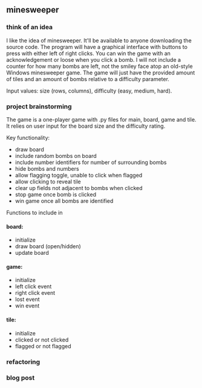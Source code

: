 ## minesweeper

### think of an idea

I like the idea of minesweeper. It'll be available to anyone downloading the source code. The program will have a graphical interface with buttons to press with either left of right clicks. You can win the game with an acknowledgement or loose when you click a bomb. I will not include a counter for how many bombs are left, not the smiley face atop an old-style Windows minesweeper game. The game will just have the provided amount of tiles and an amount of bombs relative to a difficulty parameter.

Input values: size (rows, columns), difficulty (easy, medium, hard).

### project brainstorming

The game is a one-player game with .py files for main, board, game and tile. It relies on user input for the board size and the difficulty rating.

Key functionality:
- draw board
- include random bombs on board
- include number identifiers for number of surrounding bombs
- hide bombs and numbers
- allow flagging toggle, unable to click when flagged
- allow clicking to reveal tile
- clear up fields not adjacent to bombs when clicked
- stop game once bomb is clicked
- win game once all bombs are identified

Functions to include in 

#### board:
- initialize
- draw board (open/hidden)
- update board

#### game:
- initialize
- left click event
- right click event
- lost event
- win event

#### tile:
- initialize
- clicked or not clicked
- flagged or not flagged

### refactoring

### blog post